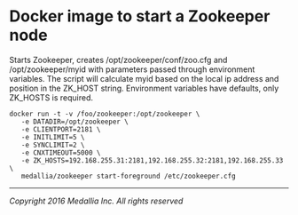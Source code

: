# Docker image to start a Zookeeper  node

Starts Zookeeper, creates  /opt/zookeeper/conf/zoo.cfg and /opt/zookeeper/myid with parameters passed through environment variables.
The script will calculate myid based on the local ip address and position in the ZK_HOST string.
Environment variables have defaults, only ZK_HOSTS is required.

    docker run -t -v /foo/zookeeper:/opt/zookeeper \ 
       -e DATADIR=/opt/zookeeper \
       -e CLIENTPORT=2181 \
       -e INITLIMIT=5 \
       -e SYNCLIMIT=2 \
       -e CNXTIMEOUT=5000 \
       -e ZK_HOSTS=192.168.255.31:2181,192.168.255.32:2181,192.168.255.33 \
       medallia/zookeeper start-foreground /etc/zookeeper.cfg

___________________________________________________
*Copyright 2016 Medallia Inc. All rights reserved*
